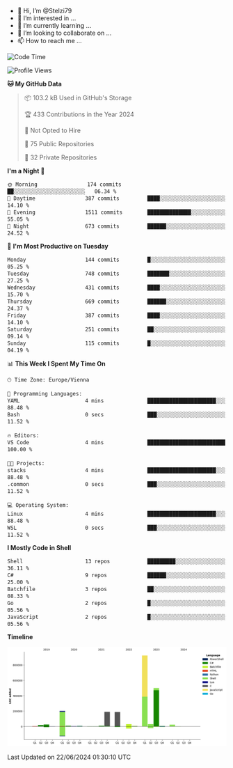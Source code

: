 - 👋 Hi, I’m @Stelzi79
- 👀 I’m interested in ...
- 🌱 I’m currently learning ...
- 💞️ I’m looking to collaborate on ...
- 📫 How to reach me ...

<!--START_SECTION:waka-->
![Code Time](http://img.shields.io/badge/Code%20Time-1%2C002%20hrs%2050%20mins-blue)

![Profile Views](http://img.shields.io/badge/Profile%20Views-0-blue)

**🐱 My GitHub Data** 

> 📦 103.2 kB Used in GitHub's Storage 
 > 
> 🏆 433 Contributions in the Year 2024
 > 
> 🚫 Not Opted to Hire
 > 
> 📜 75 Public Repositories 
 > 
> 🔑 32 Private Repositories 
 > 
**I'm a Night 🦉** 

```text
🌞 Morning                174 commits         ██░░░░░░░░░░░░░░░░░░░░░░░   06.34 % 
🌆 Daytime                387 commits         ████░░░░░░░░░░░░░░░░░░░░░   14.10 % 
🌃 Evening                1511 commits        ██████████████░░░░░░░░░░░   55.05 % 
🌙 Night                  673 commits         ██████░░░░░░░░░░░░░░░░░░░   24.52 % 
```
📅 **I'm Most Productive on Tuesday** 

```text
Monday                   144 commits         █░░░░░░░░░░░░░░░░░░░░░░░░   05.25 % 
Tuesday                  748 commits         ███████░░░░░░░░░░░░░░░░░░   27.25 % 
Wednesday                431 commits         ████░░░░░░░░░░░░░░░░░░░░░   15.70 % 
Thursday                 669 commits         ██████░░░░░░░░░░░░░░░░░░░   24.37 % 
Friday                   387 commits         ████░░░░░░░░░░░░░░░░░░░░░   14.10 % 
Saturday                 251 commits         ██░░░░░░░░░░░░░░░░░░░░░░░   09.14 % 
Sunday                   115 commits         █░░░░░░░░░░░░░░░░░░░░░░░░   04.19 % 
```


📊 **This Week I Spent My Time On** 

```text
🕑︎ Time Zone: Europe/Vienna

💬 Programming Languages: 
YAML                     4 mins              ██████████████████████░░░   88.48 % 
Bash                     0 secs              ███░░░░░░░░░░░░░░░░░░░░░░   11.52 % 

🔥 Editors: 
VS Code                  4 mins              █████████████████████████   100.00 % 

🐱‍💻 Projects: 
stacks                   4 mins              ██████████████████████░░░   88.48 % 
.common                  0 secs              ███░░░░░░░░░░░░░░░░░░░░░░   11.52 % 

💻 Operating System: 
Linux                    4 mins              ██████████████████████░░░   88.48 % 
WSL                      0 secs              ███░░░░░░░░░░░░░░░░░░░░░░   11.52 % 
```

**I Mostly Code in Shell** 

```text
Shell                    13 repos            █████████░░░░░░░░░░░░░░░░   36.11 % 
C#                       9 repos             ██████░░░░░░░░░░░░░░░░░░░   25.00 % 
Batchfile                3 repos             ██░░░░░░░░░░░░░░░░░░░░░░░   08.33 % 
Go                       2 repos             █░░░░░░░░░░░░░░░░░░░░░░░░   05.56 % 
JavaScript               2 repos             █░░░░░░░░░░░░░░░░░░░░░░░░   05.56 % 
```



**Timeline**

![Lines of Code chart](https://raw.githubusercontent.com/Stelzi79/Stelzi79/main/assets/bar_graph.png)


 Last Updated on 22/06/2024 01:30:10 UTC
<!--END_SECTION:waka-->

<!---
Stelzi79/Stelzi79 is a ✨ special ✨ repository because its `README.md` (this file) appears on your GitHub profile.
You can click the Preview link to take a look at your changes.
--->
